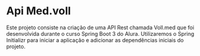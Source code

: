 # Api Med.voll
Este projeto consiste na criação de uma API Rest chamada Voll.med que foi desenvolvida durante o curso Spring Boot 3 do Alura. Utilizaremos o Spring Initializr para iniciar a aplicação e adicionar as dependências iniciais do projeto.
